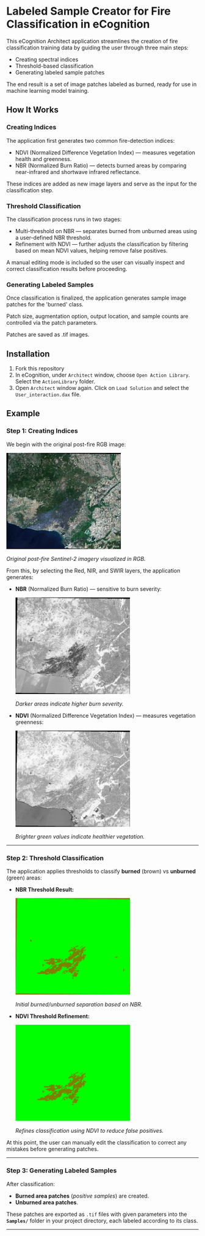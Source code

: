 # Labeled Sample Creator for Fire Classification in eCognition

This eCognition Architect application streamlines the creation of fire classification training data by guiding the user through three main steps:

- Creating spectral indices
- Threshold-based classification
- Generating labeled sample patches
  
The end result is a set of image patches labeled as burned, ready for use in machine learning model training.

## How It Works

### Creating Indices

The application first generates two common fire-detection indices:

- NDVI (Normalized Difference Vegetation Index) — measures vegetation health and greenness.
- NBR (Normalized Burn Ratio) — detects burned areas by comparing near-infrared and shortwave infrared reflectance.

These indices are added as new image layers and serve as the input for the classification step.

### Threshold Classification

The classification process runs in two stages:

- Multi-threshold on NBR — separates burned from unburned areas using a user-defined NBR threshold.
- Refinement with NDVI — further adjusts the classification by filtering based on mean NDVI values, helping remove false positives.

A manual editing mode is included so the user can visually inspect and correct classification results before proceeding.

### Generating Labeled Samples
Once classification is finalized, the application generates sample image patches for the 'burned' class.

Patch size, augmentation option, output location, and sample counts are controlled via the patch parameters.

Patches are saved as .tif images.

## Installation

1. Fork this repository
2. In eCognition, under ```Architect``` window, choose ```Open Action Library```. Select the ```ActionLibrary``` folder.
3. Open ```Architect``` window again. Click on ```Load Solution``` and select the ```User_interaction.dax``` file.

## Example

### Step 1: Creating Indices
We begin with the original post-fire RGB image:

<img src="https://github.com/dastanNurbek/fire_labeling.ecognition/blob/main/Example/rgb.jpg" alt="drawing" width="300"/>

*Original post-fire Sentinel-2 imagery visualized in RGB.*

From this, by selecting the Red, NIR, and SWIR layers, the application generates:
- **NBR** (Normalized Burn Ratio) — sensitive to burn severity:
  
  <img src="https://github.com/dastanNurbek/fire_labeling.ecognition/blob/main/Example/nbr.jpg" alt="drawing" width="300"/>
  
  *Darker areas indicate higher burn severity.*
- **NDVI** (Normalized Difference Vegetation Index) — measures vegetation greenness:
  
  <img src="https://github.com/dastanNurbek/fire_labeling.ecognition/blob/main/Example/ndvi.jpg" alt="drawing" width="300"/>
  
  *Brighter green values indicate healthier vegetation.*

---

### Step 2: Threshold Classification
The application applies thresholds to classify **burned** (brown) vs **unburned** (green) areas:

- **NBR Threshold Result:**
  
  <img src="https://github.com/dastanNurbek/fire_labeling.ecognition/blob/main/Example/nbr_threshold.jpg" alt="drawing" width="300"/>
  
  *Initial burned/unburned separation based on NBR.*

- **NDVI Threshold Refinement:**
  
  <img src="https://github.com/dastanNurbek/fire_labeling.ecognition/blob/main/Example/ndvi_threshold.jpg" alt="drawing" width="300"/>
  
  *Refines classification using NDVI to reduce false positives.*

At this point, the user can manually edit the classification to correct any mistakes before generating patches.

---

### Step 3: Generating Labeled Samples
After classification:
- **Burned area patches** (*positive samples*) are created.
- **Unburned area patches**.

These patches are exported as `.tif` files with given parameters into the **`Samples/`** folder in your project directory, each labeled according to its class.

---
